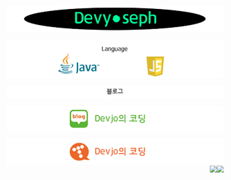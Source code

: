 ![title](./img/title.gif)

![lang](./img/lang.jpg)



![blog](./img/blog.jpg)

[![blog1](./img/blog1.jpg)](https://blog.naver.com/josephdev123)

[![blog2](./img/blog2.jpg)](https://devyoseph.tistory.com/)
<img align='right' src="https://github-readme-stats.vercel.app/api?username=devyoseph" height="165">
<img align='right' src="http://mazassumnida.wtf/api/v2/generate_badge?boj=">
